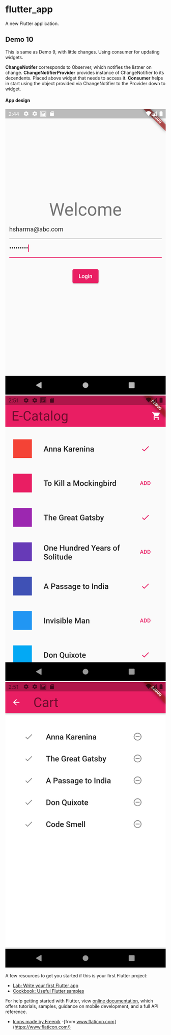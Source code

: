 # flutter_app

A new Flutter application.

## Demo 10


This is same as Demo 9, with little changes. Using consumer for updating widgets.

**ChangeNotifer** corresponds to Observer, which notifies the listner on change.
**ChangeNotifierProvider** provides instance of ChangeNotifier to its decendents. Placed above widget that needs to access it.
**Consumer** helps in start using the object provided via ChangeNotifier to the Provider down to widget.



#### App design ####
![picture alt](https://raw.githubusercontent.com/HimanshuSharma13/Flutter/feature_d9_provider_package/screens/welcome.png "App design screens")
![picture alt](https://raw.githubusercontent.com/HimanshuSharma13/Flutter/feature_d9_provider_package/screens/catalog.png "App design screens")
![picture alt](https://raw.githubusercontent.com/HimanshuSharma13/Flutter/feature_d9_provider_package/screens/cart.png "App design screens")


A few resources to get you started if this is your first Flutter project:

- [Lab: Write your first Flutter app](https://flutter.dev/docs/get-started/codelab)
- [Cookbook: Useful Flutter samples](https://flutter.dev/docs/cookbook)

For help getting started with Flutter, view 
[online documentation](https://flutter.dev/docs), which offers tutorials,
samples, guidance on mobile development, and a full API reference.

- [Icons made by Freepik](https://www.freepik.com)
 -[from www.flaticon.com](https://www.flaticon.com/)
